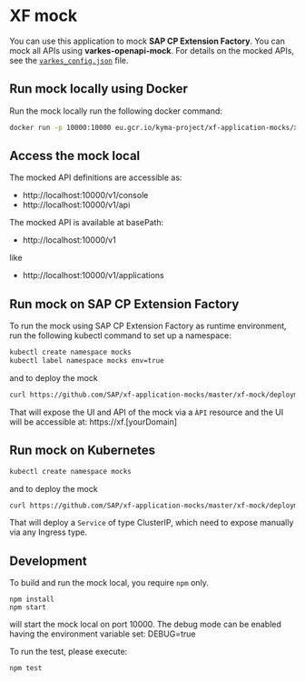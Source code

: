 # XF mock
You can use this application to mock **SAP CP Extension Factory**. You can mock all APIs using **varkes-openapi-mock**. For details on the mocked APIs, see the [`varkes_config.json`](varkes_config.json) file.

## Run mock locally using Docker

Run the mock locally run the following docker command:

```bash
docker run -p 10000:10000 eu.gcr.io/kyma-project/xf-application-mocks/xf-mock:latest
```

## Access the mock local

The mocked API definitions are accessible as:
- http://localhost:10000/v1/console
- http://localhost:10000/v1/api

The mocked API is available at basePath:
- http://localhost:10000/v1

like
- http://localhost:10000/v1/applications

## Run mock on SAP CP Extension Factory
To run the mock using  SAP CP Extension Factory as runtime environment, run the following kubectl command to set up a namespace:

```bash
kubectl create namespace mocks
kubectl label namespace mocks env=true
```

and to deploy the mock
```bash
curl https://github.com/SAP/xf-application-mocks/master/xf-mock/deployment/xf.yaml | kubectl apply -n mocks -f -
```

That will expose the UI and API of the mock via a `ÀPI` resource and the UI will be accessible at: https://xf.[yourDomain]

## Run mock on Kubernetes
```bash
kubectl create namespace mocks
```

and to deploy the mock
```bash
curl https://github.com/SAP/xf-application-mocks/master/xf-mock/deployment/k8s.yaml | kubectl apply -n mocks -f -
```

That will deploy a `Service` of type ClusterIP, which need to expose manually via any Ingress type.

## Development

To build and run the mock local, you require `npm` only.

```
npm install
npm start
```
will start the mock local on port 10000.
The debug mode can be enabled having the environment variable set: DEBUG=true

To run the test, please execute:
```
npm test
```